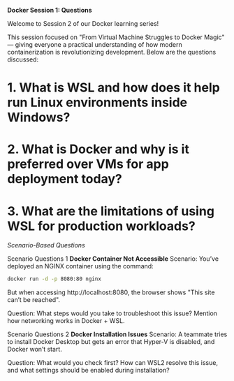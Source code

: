 **Docker Session 1: Questions**

Welcome to Session 2 of our Docker learning series!

This session focused on "From Virtual Machine Struggles to Docker Magic" — giving everyone a practical understanding of how modern containerization is revolutionizing development.
Below are the questions discussed:

# 1. What is WSL and how does it help run Linux environments inside Windows?


# 2. What is Docker and why is it preferred over VMs for app deployment today?


# 3. What are the limitations of using WSL for production workloads?

 *Scenario-Based Questions*

Scenario Questions 1
**Docker Container Not Accessible**
Scenario:
You’ve deployed an NGINX container using the command:
```bash
docker run -d -p 8080:80 nginx
```
But when accessing http://localhost:8080, the browser shows "This site can’t be reached".

Question:
What steps would you take to troubleshoot this issue? Mention how networking works in Docker + WSL.

Scenario Questions 2
**Docker Installation Issues**
Scenario:
A teammate tries to install Docker Desktop but gets an error that Hyper-V is disabled, and Docker won’t start.

Question:
What would you check first? How can WSL2 resolve this issue, and what settings should be enabled during installation?
